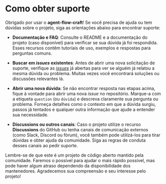 # Como obter suporte

Obrigado por usar o **agent-flow-craft**! Se você precisa de ajuda ou tem dúvidas sobre o projeto, siga as orientações abaixo para encontrar suporte:

- **Documentação e FAQ**: Consulte o README e a documentação do projeto (caso disponível) para verificar se sua dúvida já foi respondida. Esses recursos contêm tutoriais de uso, exemplos e respostas para perguntas comuns.

- **Buscar em _issues_ existentes**: Antes de abrir uma nova solicitação de suporte, verifique as [_issues_](../../issues) já abertas para ver se alguém já relatou a mesma dúvida ou problema. Muitas vezes você encontrará soluções ou discussões relevantes lá.

- **Abrir uma nova dúvida**: Se não encontrar resposta nas etapas acima, fique à vontade para abrir uma nova *issue* no repositório. Marque-a com a etiqueta `question` (ou `dúvida`) e descreva claramente sua pergunta ou problema. Forneça detalhes como o contexto em que a dúvida surgiu, passos já tentados e qualquer outra informação que ajude a entender sua necessidade.

- **Discussions ou outros canais**: Caso o projeto utilize o recurso **Discussions** do GitHub ou tenha canais de comunicação externos (como Slack, Discord ou fórum), você também pode utilizá-los para tirar dúvidas e obter ajuda da comunidade. Siga as regras de conduta desses canais ao pedir suporte.

Lembre-se de que este é um projeto de código aberto mantido pela comunidade. Faremos o possível para ajudar o mais rápido possível, mas pode haver algum atraso dependendo da disponibilidade dos mantenedores. Agradecemos sua compreensão e seu interesse pelo projeto!